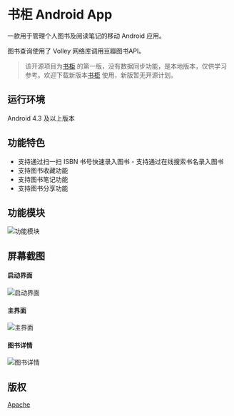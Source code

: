 # 书柜 Android App
一款用于管理个人图书及阅读笔记的移动 Android 应用。

图书查询使用了 Volley 网络库调用豆瓣图书API。

> 该开源项目为[书柜](http://www.wandoujia.com/apps/com.shuguiapp.android) 的第一版，没有数据同步功能，是本地版本，仅供学习参考。欢迎下载新版本[书柜](http://www.wandoujia.com/apps/com.shuguiapp.android) 使用，新版暂无开源计划。

## 运行环境
Android 4.3 及以上版本

## 功能特色
- 支持通过扫一扫 ISBN 书号快速录入图书 - 支持通过在线搜索书名录入图书
- 支持图书收藏功能
- 支持图书笔记功能
- 支持图书分享功能

## 功能模块
![功能模块](http://ww1.sinaimg.cn/large/006tNbRwjw1f58nuu3qcxj30j00icmyv)

## 屏幕截图
#### 启动界面
![启动界面](http://ww2.sinaimg.cn/large/006tNbRwjw1f58nv4nf7vj307e0d5dfq)

#### 主界面
![主界面](http://ww4.sinaimg.cn/large/006tNbRwgw1f58nvgmew9j307t0dw3zf)

#### 图书详情
![图书详情](http://ww2.sinaimg.cn/large/006tNbRwgw1f58nvvsosuj307t0dwjry)

## 版权

[Apache](http://www.apache.org/licenses/LICENSE-2.0.html)
